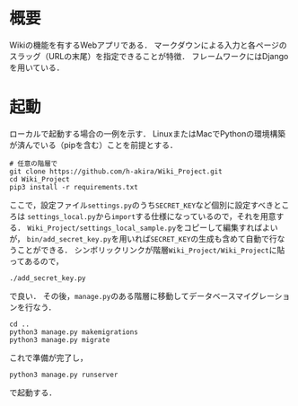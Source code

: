 # 概要
Wikiの機能を有するWebアプリである．
マークダウンによる入力と各ページのスラッグ（URLの末尾）を指定できることが特徴．
フレームワークにはDjangoを用いている．

# 起動
ローカルで起動する場合の一例を示す．
LinuxまたはMacでPythonの環境構築が済んでいる（pipを含む）ことを前提とする．
```
# 任意の階層で
git clone https://github.com/h-akira/Wiki_Project.git
cd Wiki_Project
pip3 install -r requirements.txt
```
ここで，設定ファイル`settings.py`のうち`SECRET_KEY`など個別に設定すべきところは
`settings_local.py`から`import`する仕様になっているので，それを用意する．
`Wiki_Project/settings_local_sample.py`をコピーして編集すればよいが，
`bin/add_secret_key.py`を用いれば`SECRET_KEY`の生成も含めて自動で行なうことができる．
シンボリックリンクが階層`Wiki_Project/Wiki_Project`に貼ってあるので，
```
./add_secret_key.py
```
で良い．
その後，`manage.py`のある階層に移動してデータベースマイグレーションを行なう．
```
cd ..
python3 manage.py makemigrations
python3 manage.py migrate
```
これで準備が完了し，
```
python3 manage.py runserver
```
で起動する．


